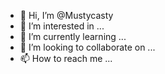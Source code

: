 - 👋 Hi, I’m @Mustycasty
- 👀 I’m interested in ...
- 🌱 I’m currently learning ...
- 💞️ I’m looking to collaborate on ...
- 📫 How to reach me ...

<!---
Mustycasty/Mustycasty is a ✨ special ✨ repository because its `README.md` (this file) appears on your GitHub profile.
You can click the Preview link to take a look at your changes.
--->
